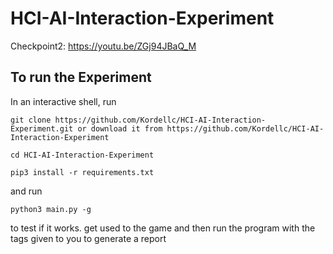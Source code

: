 # HCI-AI-Interaction-Experiment

Checkpoint2: https://youtu.be/ZGj94JBaQ_M


To run the Experiment
----------

In an interactive shell, run

``git clone https://github.com/Kordellc/HCI-AI-Interaction-Experiment.git or download it from https://github.com/Kordellc/HCI-AI-Interaction-Experiment``

``cd HCI-AI-Interaction-Experiment``

``pip3 install -r requirements.txt``

and run

``python3 main.py -g`` 

to test if it works. get used to the game and then run the program with the tags given to you to generate a report
